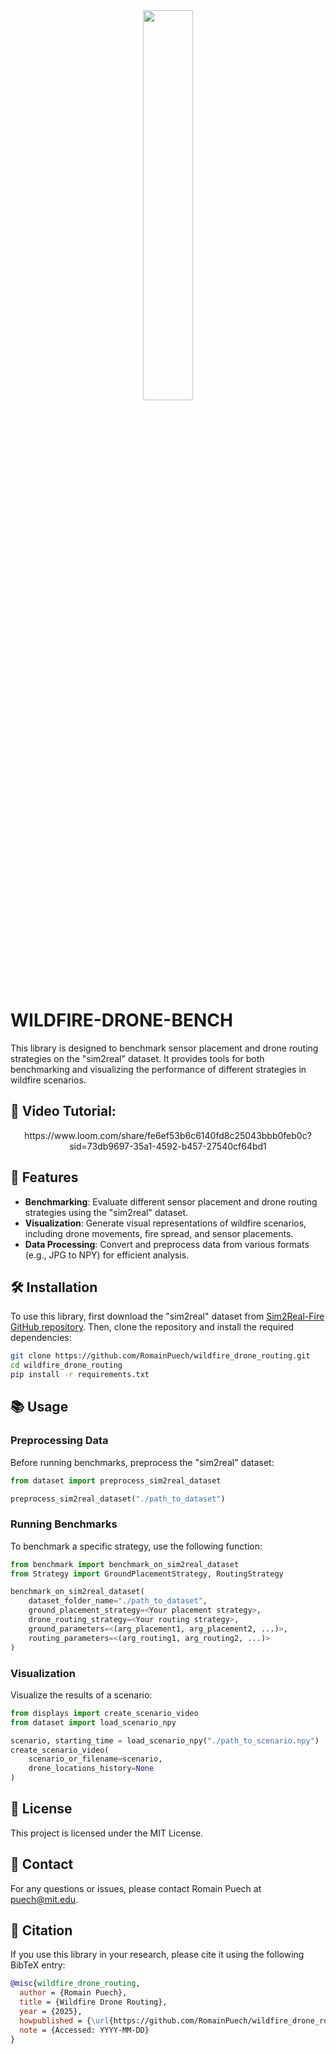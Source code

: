 <div align="center">
  <img src="https://github.com/user-attachments/assets/b5653f58-ff62-40d8-a422-4af13cd0ccd0" width="40%">

</div>




# WILDFIRE-DRONE-BENCH

This library is designed to benchmark sensor placement and drone routing strategies on the "sim2real" dataset. It provides tools for both benchmarking and visualizing the performance of different strategies in wildfire scenarios.

## 🎥 Video Tutorial:
<p align="center">
https://www.loom.com/share/fe6ef53b6c6140fd8c25043bbb0feb0c?sid=73db9697-35a1-4592-b457-27540cf64bd1 
</p>

## 🚀 Features 

- **Benchmarking**: Evaluate different sensor placement and drone routing strategies using the "sim2real" dataset.
- **Visualization**: Generate visual representations of wildfire scenarios, including drone movements, fire spread, and sensor placements.
- **Data Processing**: Convert and preprocess data from various formats (e.g., JPG to NPY) for efficient analysis.

## 🛠️ Installation 

To use this library, first download the "sim2real" dataset from [Sim2Real-Fire GitHub repository](https://github.com/TJU-IDVLab/Sim2Real-Fire). Then, clone the repository and install the required dependencies:

```bash
git clone https://github.com/RomainPuech/wildfire_drone_routing.git
cd wildfire_drone_routing
pip install -r requirements.txt
```

## 📚 Usage 

### Preprocessing Data

Before running benchmarks, preprocess the "sim2real" dataset:

```python
from dataset import preprocess_sim2real_dataset

preprocess_sim2real_dataset("./path_to_dataset")
```

### Running Benchmarks

To benchmark a specific strategy, use the following function:

```python
from benchmark import benchmark_on_sim2real_dataset
from Strategy import GroundPlacementStrategy, RoutingStrategy

benchmark_on_sim2real_dataset(
    dataset_folder_name="./path_to_dataset",
    ground_placement_strategy=<Your placement strategy>,
    drone_routing_strategy=<Your routing strategy>,
    ground_parameters=<(arg_placement1, arg_placement2, ...)>,
    routing_parameters=<(arg_routing1, arg_routing2, ...)>
)
```

### Visualization

Visualize the results of a scenario:

```python
from displays import create_scenario_video
from dataset import load_scenario_npy

scenario, starting_time = load_scenario_npy("./path_to_scenario.npy")
create_scenario_video(
    scenario_or_filename=scenario,
    drone_locations_history=None
)
```

## 📄 License 

This project is licensed under the MIT License.

## 📧 Contact 

For any questions or issues, please contact Romain Puech at puech@mit.edu.

## 📑 Citation

If you use this library in your research, please cite it using the following BibTeX entry:

```bibtex
@misc{wildfire_drone_routing,
  author = {Romain Puech},
  title = {Wildfire Drone Routing},
  year = {2025},
  howpublished = {\url{https://github.com/RomainPuech/wildfire_drone_routing}},
  note = {Accessed: YYYY-MM-DD}
}
```
